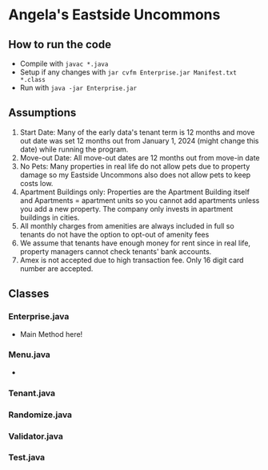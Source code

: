 # Angela's Eastside Uncommons

## How to run the code

* Compile with `javac *.java`
* Setup if any changes with `jar cvfm Enterprise.jar Manifest.txt *.class`
* Run with `java -jar Enterprise.jar`


## Assumptions

1. Start Date: Many of the early data's tenant term is 12 months and move out date was set 12 months out from January 1, 2024 (might change this date) while running the program. 
2. Move-out Date: All move-out dates are 12 months out from move-in date
3. No Pets: Many properties in real life do not allow pets due to property damage so my Eastside Uncommons also does not allow pets to keep costs low.
4. Apartment Buildings only: Properties are the Apartment Building itself and Apartments = apartment units so you cannot add apartments unless you add a new property. The company only invests in apartment buildings in cities.
5. All monthly charges from amenities are always included in full so tenants do not have the option to opt-out of amenity fees
6. We assume that tenants have enough money for rent since in real life, property managers cannot check tenants' bank accounts.
7. Amex is not accepted due to high transaction fee. Only 16 digit card number are accepted.

## Classes

### Enterprise.java

* Main Method here!

### Menu.java

* 

### Tenant.java

### Randomize.java

### Validator.java

### Test.java